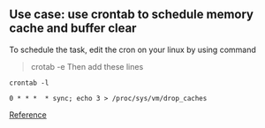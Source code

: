 ## Use case: use crontab to schedule memory cache and buffer clear
To schedule the task, edit the cron on your linux by using command 
> crotab -e
Then add these lines

```console
crontab -l

0 * * *  * sync; echo 3 > /proc/sys/vm/drop_caches
```
[Reference](https://itsubuntu.com/how-to-clear-memory-cache-on-linux/)

